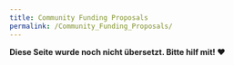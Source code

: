 ```yaml
---
title: Community Funding Proposals
permalink: /Community_Funding_Proposals/
---
```


**Diese Seite wurde noch nicht übersetzt. Bitte hilf mit! ❤**
